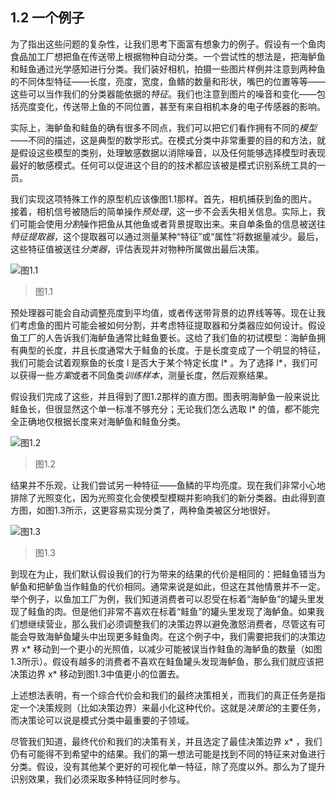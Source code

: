 ## 1.2 一个例子

为了指出这些问题的复杂性，让我们思考下面富有想象力的例子。假设有一个鱼肉食品加工厂想把鱼在传送带上根据物种自动分类。一个尝试性的想法是，把海鲈鱼和鲑鱼通过光学感知进行分类。我们装好相机，拍摄一些图片样例并注意到两种鱼的不同体型特征——长度，亮度，宽度，鱼鳍的数量和形状，嘴巴的位置等等——这些可以当作我们的分类器能依据的*特征*。我们也注意到图片的噪音和变化——包括亮度变化，传送带上鱼的不同位置，甚至有来自相机本身的电子传感器的影响。

实际上，海鲈鱼和鲑鱼的确有很多不同点，我们可以把它们看作拥有不同的*模型*——不同的描述，这是典型的数学形式。在模式分类中非常重要的目的和方法，就是假设这些模型的类别，处理敏感数据以消除噪音，以及任何能够选择模型时表现最好的敏感模式。任何可以促进这个目的的技术都应该被是模式识别系统工具的一员。

我们实现这项特殊工作的原型机应该像图1.1那样。首先，相机捕获到鱼的图片。接着，相机信号被随后的简单操作*预处理*，这一步不会丢失相关信息。实际上，我们可能会使用*分割*操作把鱼从其他鱼或者背景提取出来。来自单条鱼的信息被送往*特征提取器*，这个提取器可以通过测量某种“特征”或“属性”将数据量减少。最后，这些特征值被送往*分类器*，评估表现并对物种所属做出最后决策。

![图1.1](https://yg-1255660153.cos.ap-chengdu.myqcloud.com/PatternClassification/F01.01.jpg)
> 图1.1

预处理器可能会自动调整亮度到平均值，或者传送带背景的边界线等等。现在让我们考虑鱼的图片可能会被如何分割，并考虑特征提取器和分类器应如何设计。假设鱼工厂的人告诉我们海鲈鱼通常比鲑鱼要长。这给了我们鱼的初试模型：海鲈鱼拥有典型的长度，并且长度通常大于鲑鱼的长度。于是长度变成了一个明显的特征，我们可能会试着观察鱼的长度 l 是否大于某个特定长度 l* 。为了选择 l*，我们可以获得一些*方案*或者不同鱼类*训练样本*，测量长度，然后观察结果。

假设我们完成了这些，并且得到了图1.2那样的直方图。图表明海鲈鱼一般来说比鲑鱼长，但很显然这个单一标准不够充分；无论我们怎么选取 l* 的值，都不能完全正确地仅根据长度来对海鲈鱼和鲑鱼分类。

![图1.2](https://yg-1255660153.cos.ap-chengdu.myqcloud.com/PatternClassification/F01.02.jpg)
> 图1.2

结果并不乐观，让我们尝试另一种特征——鱼鳞的平均亮度。现在我们非常小心地排除了光照变化，因为光照变化会使模型模糊并影响我们的新分类器。由此得到直方图，如图1.3所示，这更容易实现分类了，两种鱼类被区分地很好。

![图1.3](https://yg-1255660153.cos.ap-chengdu.myqcloud.com/PatternClassification/F01.03.jpg)
> 图1.3

到现在为止，我们默认假设我们的行为带来的结果的代价是相同的：把鲑鱼错当为鲈鱼和把鲈鱼当作鲑鱼的代价相同。通常来说是如此，但这在其他情景并不一定。举个例子，以鱼加工厂为例，我们知道消费者可以忍受在标着“海鲈鱼”的罐头里发现了鲑鱼的肉。但是他们非常不喜欢在标着“鲑鱼”的罐头里发现了海鲈鱼。如果我们想继续营业，那么我们必须调整我们的决策边界以避免激怒消费者，尽管这有可能会导致海鲈鱼罐头中出现更多鲑鱼肉。在这个例子中，我们需要把我们的决策边界 x* 移动到一个更小的光照值，以减少可能被误当作鲑鱼的海鲈鱼的数量（如图1.3所示）。假设有越多的消费者不喜欢在鲑鱼罐头发现海鲈鱼，那么我们就应该把决策边界 x* 移动到图1.3中值更小的位置去。

上述想法表明，有一个综合代价会和我们的最终决策相关，而我们的真正任务是指定一个决策规则（比如决策边界）来最小化这种代价。这就是*决策论*的主要任务，而决策论可以说是模式分类中最重要的子领域。

尽管我们知道，最终代价和我们的决策有关，并且选定了最佳决策边界 x* ，我们仍有可能得不到希望中的结果。我们的第一想法可能是找到不同的特征来对鱼进行分类。假设，没有其他某个更好的可视化单一特征，除了亮度以外。那么为了提升识别效果，我们必须采取多种特征同时参与。